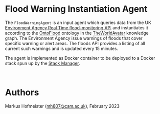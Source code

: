 # Flood Warning Instantiation Agent

The `FloodWarningAgent` is an input agent which queries data from the UK [Environment Agency Real Time flood-monitoring API] and instantiates it according to the [OntoFlood] ontology in the [TheWorldAvatar] knowledge graph. The Environment Agency issue warnings of floods that cover specific warning or alert areas. The floods API provides a listing of all current such warnings and is updated every 15 minutes.

The agent is implemented as Docker container to be deployed to a Docker stack spun up by the [Stack Manager]. 

<!--

&nbsp;
# 1. Setup

This section specifies the minimum requirements to build and deploy the Docker image. 

## 1.1 Prerequisites

Retrieving data from the MetOffice DataPoint API requires registration for the [DataPoint] platform. Before building and deploying the Docker image, several key properties need to be set in the [Docker compose file] (further details and defaults are provided in the file):

### **1) The environment variables used by the agent container**

```bash
# Agent configuration
API_KEY               # MetOffice DataPoint API key
# Stack & Stack Clients configuration
STACK_NAME            # Name of stack to which agent shall be deployed
NAMESPACE             # Blazegraph namespace into which to instantiate data
DATABASE              # PostGIS/PostgreSQL database name (default: `postgres`)
LAYERNAME             # Geoserver layer name, ALSO table name for geospatial features in PostGIS
GEOSERVER_WORKSPACE   
ONTOP_FILE            # Path to ontop mapping file (i.e. within Docker container)
```


### **2) Accessing Github's Container registry**

While building the Docker image of the agent, it also gets pushed to the [Github container registry]. Access needs to be ensured beforehand via your github [personal access token], which must have a `scope` that [allows you to publish and install packages]. To log in to the [Github container registry] simply run the following command to establish the connection and provide the access token when prompted:
```
docker login ghcr.io -u <github_username>
<github_personal_access_token>
```

### **3) Accessing CMCL docker registry**

The agent requires building the [StackClients] resource from a Docker image published at the CMCL docker registry. In case you don't have credentials for that, please email `support<at>cmclinnovations.com` with the subject `Docker registry access`. Further information can be found at the [CMCL Docker Registry] wiki page.

### **4) VS Code specifics**

In order to avoid potential launching issues using the provided `tasks.json` shell commands, please ensure the `augustocdias.tasks-shell-input` plugin is installed.

&nbsp;
## 1.2 Spinning up the stack

Navigate to `Deploy/stacks/dynamic/stack-manager` and run the following command there from a *bash* terminal. To [spin up the stack], both a `postgis_password` and `geoserver_password` file need to be created in the `stack-manager/inputs/secrets/` directory (see detailed guidance following the provided link). There are several [common stack scripts] provided to manage the stack:

```bash
# Start the stack (please note that this might take some time) - the port is optional and defaults to 3838
bash ./stack.sh start <STACK_NAME> <PORT>

# Stop the stack
bash ./stack.sh stop <STACK_NAME>

# Remove stack services (incl. volumes)
bash ./stack.sh remove <STACK_NAME> -v
```

After spinning up the stack, the GUI endpoints to the running containers can be accessed via Browser (i.e. adminer, blazegraph, ontop, geoserver). The endpoints and required log-in settings can be found in the [spin up the stack] readme.

&nbsp;
## 1.3 Deploying the agent to the stack

This agent requires [JPS_BASE_LIB] and [Stack-Clients] to be wrapped by [py4jps]. Therefore, after installation of all required packages (incl. `py4jps >= 1.0.30`), the `StackClients` resource needs to be added to allow for access through `py4jps`. All required steps are detailed in the [py4jps] documentation. However, the following information should suffice in this context:
* When building the Docker images, the `StackClients` resource is copied from the published Docker image (details in the [Dockerfile])
* For testing purposes, the latest `StackClients` resource is compiled and installed locally using the [py4jps] Resource Manager (see Agent Tests, step 3)

Please note, that compiling requires a [Java Development Kit version >=11]. *Updating the [JPS_BASE_LIB] resource is ONLY required if a pre-release version is needed, which is (currently) not the case for this agent.*

Simply execute the following command in the same folder as this `README` to spin up the *production version* of the agent (from a *bash* terminal). The stack `<STACK NAME>` is the name of an already running stack.
```bash
# Buildings the agent Docker image and pushing it
bash ./stack.sh build

# Deploying the agent (using pulled image)
bash ./stack.sh start <STACK_NAME>
```

In case of time out issues in automatically building the StackClients resource, please try pulling the required stack-clients image first by `docker pull docker.cmclinnovations.com/stack-client:1.6.2`

The *debug version* will run when built and launched through the provided VS Code `launch.json` configurations:
> **Build and Debug**: Build Debug Docker image (incl. pushing to [Github container registry]) and deploy as new container (incl. creation of new `.vscode/port.txt` file)

> **Debug**: Pull Debug Docker image from [Github container registry] and deploy as new container (requires deletion of existing `.vscode/port.txt` to ensure mapping to same port)

> **Reattach and Debug**: Simply reattach debugger to running Debug Docker image. In case Debug image needs to be manually started as container, the following command can be used: 
`bash ./stack.sh start <STACK_NAME> --debug-port <PORT from .vscode/port.txt>`


&nbsp;
## 1.4 Spinning up the Stack remotely via SSH

To spin up the stack remotely via SSH, VSCode's in-built SSH support can be used. Simply follow the steps provided here to use [VSCode via SSH] to log in to a remote machine (e.g. Virtual machine running on Digital Ocean) an start developing there. Regular log in relies on username and password. To avoid recurring prompts to provide credentials, one can [Create SSH key] and [Upload SSH key] to the remote machine to allow for automatic authentication.

Once logged in, a remote copy of The World Avatar repository can be cloned using the following commands:

```bash
$ git clone https://github.com/cambridge-cares/TheWorldAvatar.git <REPO_NAME>
$ cd <REPO_NAME>
$ git checkout main
$ git pull
```
Once the repository clone is obtained, please follow these instructions to [spin up the stack] on the remote machine (also detailed and referenced above). In order to access the exposed endpoints, e.g. `http://localhost:3838/blazegraph/ui`, please note that the respective ports might potentially be opened on the remote machine first.

Before starting development or spinning up the dockerized agent remotely, all required VSCode extensions shall be installed on the remote machine (e.g. *augustocdias.tasks-shell-input* or the *Python extension*).

```bash
# Ensure Java Development Kit version >=11 is available
# Test installation
java -version
javac -verison
# Install in case it is missing
sudo apt install openjdk-11-jdk-headless

# Ensure MAVEN is available
# Test installation
mvn -version
# Install in case it is missing
sudo apt install maven
```
To prevent and identify potential permission issues on Linux machines (i.e. for executable permission), the following commands can be used to verify and manage permissions:

```bash
# Check permissions
ls -l <REPO_NAME>
# Grant (all) permissions
chmod -R +rwx <REPO_NAME>
# To prevent git from identifying all files as changed (due to changed permission rights), 
# i.e. exclude file permission (chmod) changes from git 
git config core.fileMode false
```


&nbsp;
# 2. Using the Agent

The provided [Dockerfile] contains instructions to create Docker images for both the Debugging and Production stage. The debugging image allows for hot-reloading code changes by mounting the `agent` folder containing the source code as external volume. While the production image starts the agent immediately after the container has started, the debugging image awaits for the external debugger to connect before starting the agent. 

## Provided functionality

Agent start-up will automatically register a recurring task to assimilate latest weather data into the KG, i.e. MetOffice observations and forecasts once per day. Besides those recurring background tasks, additional HTTP requests can be sent (but they might be delayed) to the agent. An overview of all provided API endpoints and their functionality is provided after agent start-up at the API root [http://localhost:5000/]. All requests are to be sent as GET requests and all available endpoints are listed below:

- GET request to instantiate all Met Office stations (only new stations will be added, already instantiated stations will not be overwritten)
> `/api/metofficeagent/instantiate/stations` 
- GET request to instantiate Met Office readings for instantiated stations (only new station readings will be added, already instantiated readings will not be overwritten)
> `/api/metofficeagent/instantiate/readings`
- GET request to add latest time series readings for all instantiated time series 
> `/api/metofficeagent/update/timeseries`
- GET request to update all stations and associated readings, and add latest data for all time series (i.e. instantiate missing stations and readings and append latest time series readings)
> `/api/metofficeagent/update/all`
- GET request to retrieve data about Met Office stations and create respective JSON output files (i.e. request expects all individual query parameter to be provided in a single nested JSON object with key 'query') - **please note** that this query was required to create DTVF input files previously and is now deprecated as DTVF retrieves visualisation input from PostGIS via Geoserver. This endpoint is mainly kept here for reference purposes.
> `/api/metofficeagent/retrieve/all`

Example requests are provided in the [resources] folder. The [example retrieve all request] contains further information about allowed parameters to query station and readings data from the knowledge graph and create the respective output files.


&nbsp;
# 3. Agent Tests

Several unit and integration tests are provided in the [tests] repository. Although the agent is designed to work within the stack, those tests *only* test for correct functionality of the locally deployed agent together with Blazegraph and PostgreSQL spun up as Docker containers. Interactions with the stack (e.g. retrieval of settings and endpoints, uploading geospatial data to PostGIS) are simply "mocked" and not tested.

To run the integration tests locally, access to the CMCL's Docker registry is required on the local machine (for more information regarding the registry, see the [CMCL Docker registry wiki page]). It needs to be noted, that several integration tests are currently commented out as they required both Blazegraph and PostgreSQL to be running. To run those tests, the provided [docker-compose.test.yml] file can be used to spin up these services at the specified endpoints before uncommenting them. 

To run the tests, please follow those instructions:


1. It is highly recommended to use a virtual environment for testing. The virtual environment can be created as follows:
    ```bash
    $ python -m venv metoffice_venv
    $ metoffice_venv\Scripts\activate.bat
    (metoffice_venv) $
    ```
2. Install all required packages in virtual environment (the `-e` flag installs the project for-in place development):
    ```bash
    $ python -m pip install --upgrade pip
    # Install all required packages from setup.py, incl. pytest etc.
    python -m pip install -e .[dev]
    ```
3. Build latest *StackClient* JAVA resource, copy `.jar` file and entire `lib` folder into `<tmp_stack>` directory, and install resource for py4jps (In order to build the resource, [Java Development Kit version >=11] and Maven need to be available. To pull TWA specific Maven packages from the [Github package repository], `settings.xml` and `settings-security.xml` files need to be copied into Maven's `.m2` folder (typically located at user's root directory))
    ```bash
    # Build latest Stack_Clients resource for py4jps
    bash ./build_py4jps_stackclient_resource.sh
    # Install Stack_Clients resource for py4jps (replace <stack-clients-....jar> with actual jar-file name)
    jpsrm install StackClients tmp_stack --jar <stack-clients-....jar>
    ```

4. Run integration tests with agent deployed locally (i.e. in memory) and Blazegraph and PostgreSQL spun up as Docker containers:
    ```bash
    # Uncomment integration tests and start Docker services (if wanted) - ensure correct filepath separator for OS!
    docker compose -f "tests\docker-compose.test.yml" up -d --build 
    # Run tests
    pytest
   ```
-->


&nbsp;
# Authors
Markus Hofmeister (mh807@cam.ac.uk), February 2023


<!-- Links -->
[Environment Agency Real Time flood-monitoring API]: https://environment.data.gov.uk/flood-monitoring/doc/reference#flood-warnings
[OntoFlood]: https://github.com/cambridge-cares/TheWorldAvatar/tree/main/JPS_Ontology/ontology/ontoflood
[Stack Manager]: https://github.com/cambridge-cares/TheWorldAvatar/tree/main/Deploy/stacks/dynamic/stack-manager
[TheWorldAvatar]: https://github.com/cambridge-cares/TheWorldAvatar

<!-- Files -->

